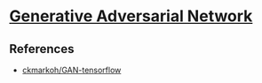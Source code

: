 # [Generative Adversarial Network](http://papers.nips.cc/paper/5423-generative-adversarial-nets.pdf)

## References
- [ckmarkoh/GAN-tensorflow](https://github.com/ckmarkoh/GAN-tensorflow)
